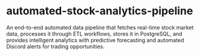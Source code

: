 # automated-stock-analytics-pipeline
An end-to-end automated data pipeline that fetches real-time stock market data, processes it through ETL workflows, stores it in PostgreSQL, and provides intelligent analytics with predictive forecasting and automated Discord alerts for trading opportunities.
